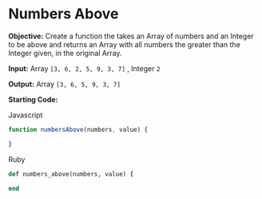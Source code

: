 # Numbers Above

**Objective:** Create a function the takes an Array of numbers and an Integer to be above and returns an Array with all numbers the greater than the Integer given, in the original Array.

**Input:** Array `[3, 6, 2, 5, 9, 3, 7]` , Integer `2`

**Output:** Array `[3, 6, 5, 9, 3, 7]`

**Starting Code:**

Javascript
```javascript
function numbersAbove(numbers, value) {

}
```

Ruby
```ruby
def numbers_above(numbers, value) {

end
```
